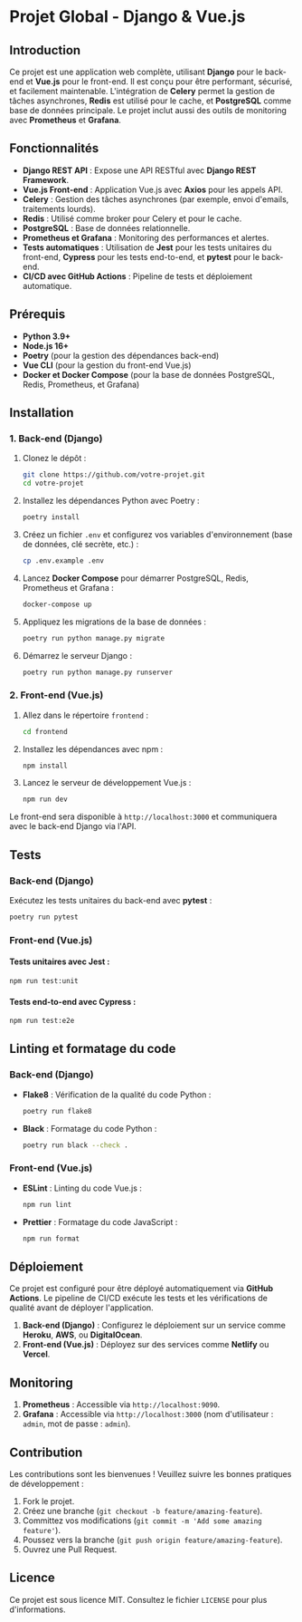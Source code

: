 
# Projet Global - Django & Vue.js

## Introduction

Ce projet est une application web complète, utilisant **Django** pour le back-end et **Vue.js** pour le front-end. Il est conçu pour être performant, sécurisé, et facilement maintenable. L'intégration de **Celery** permet la gestion de tâches asynchrones, **Redis** est utilisé pour le cache, et **PostgreSQL** comme base de données principale. Le projet inclut aussi des outils de monitoring avec **Prometheus** et **Grafana**.

## Fonctionnalités

- **Django REST API** : Expose une API RESTful avec **Django REST Framework**.
- **Vue.js Front-end** : Application Vue.js avec **Axios** pour les appels API.
- **Celery** : Gestion des tâches asynchrones (par exemple, envoi d'emails, traitements lourds).
- **Redis** : Utilisé comme broker pour Celery et pour le cache.
- **PostgreSQL** : Base de données relationnelle.
- **Prometheus et Grafana** : Monitoring des performances et alertes.
- **Tests automatiques** : Utilisation de **Jest** pour les tests unitaires du front-end, **Cypress** pour les tests end-to-end, et **pytest** pour le back-end.
- **CI/CD avec GitHub Actions** : Pipeline de tests et déploiement automatique.

## Prérequis

- **Python 3.9+**
- **Node.js 16+**
- **Poetry** (pour la gestion des dépendances back-end)
- **Vue CLI** (pour la gestion du front-end Vue.js)
- **Docker et Docker Compose** (pour la base de données PostgreSQL, Redis, Prometheus, et Grafana)

## Installation

### 1. Back-end (Django)

1. Clonez le dépôt :
   ```bash
   git clone https://github.com/votre-projet.git
   cd votre-projet
   ```

2. Installez les dépendances Python avec Poetry :
   ```bash
   poetry install
   ```

3. Créez un fichier `.env` et configurez vos variables d'environnement (base de données, clé secrète, etc.) :
   ```bash
   cp .env.example .env
   ```

4. Lancez **Docker Compose** pour démarrer PostgreSQL, Redis, Prometheus et Grafana :
   ```bash
   docker-compose up
   ```

5. Appliquez les migrations de la base de données :
   ```bash
   poetry run python manage.py migrate
   ```

6. Démarrez le serveur Django :
   ```bash
   poetry run python manage.py runserver
   ```

### 2. Front-end (Vue.js)

1. Allez dans le répertoire `frontend` :
   ```bash
   cd frontend
   ```

2. Installez les dépendances avec npm :
   ```bash
   npm install
   ```

3. Lancez le serveur de développement Vue.js :
   ```bash
   npm run dev
   ```

Le front-end sera disponible à `http://localhost:3000` et communiquera avec le back-end Django via l'API.

## Tests

### Back-end (Django)

Exécutez les tests unitaires du back-end avec **pytest** :
```bash
poetry run pytest
```

### Front-end (Vue.js)

#### Tests unitaires avec Jest :
```bash
npm run test:unit
```

#### Tests end-to-end avec Cypress :
```bash
npm run test:e2e
```

## Linting et formatage du code

### Back-end (Django)

- **Flake8** : Vérification de la qualité du code Python :
  ```bash
  poetry run flake8
  ```

- **Black** : Formatage du code Python :
  ```bash
  poetry run black --check .
  ```

### Front-end (Vue.js)

- **ESLint** : Linting du code Vue.js :
  ```bash
  npm run lint
  ```

- **Prettier** : Formatage du code JavaScript :
  ```bash
  npm run format
  ```

## Déploiement

Ce projet est configuré pour être déployé automatiquement via **GitHub Actions**. Le pipeline de CI/CD exécute les tests et les vérifications de qualité avant de déployer l'application.

1. **Back-end (Django)** : Configurez le déploiement sur un service comme **Heroku**, **AWS**, ou **DigitalOcean**.
2. **Front-end (Vue.js)** : Déployez sur des services comme **Netlify** ou **Vercel**.

## Monitoring

1. **Prometheus** : Accessible via `http://localhost:9090`.
2. **Grafana** : Accessible via `http://localhost:3000` (nom d'utilisateur : `admin`, mot de passe : `admin`).

## Contribution

Les contributions sont les bienvenues ! Veuillez suivre les bonnes pratiques de développement :
1. Fork le projet.
2. Créez une branche (`git checkout -b feature/amazing-feature`).
3. Committez vos modifications (`git commit -m 'Add some amazing feature'`).
4. Poussez vers la branche (`git push origin feature/amazing-feature`).
5. Ouvrez une Pull Request.

## Licence

Ce projet est sous licence MIT. Consultez le fichier `LICENSE` pour plus d'informations.
